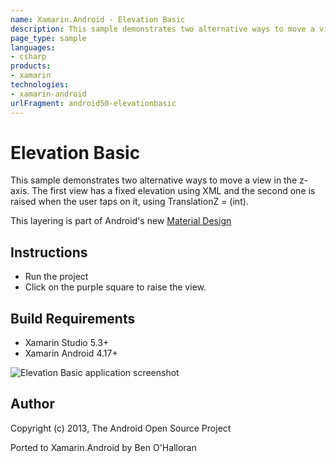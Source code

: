 ```yaml
---
name: Xamarin.Android - Elevation Basic
description: This sample demonstrates two alternative ways to move a view in the z-axis. The first view has a fixed elevation using XML and the second one is...
page_type: sample
languages:
- csharp
products:
- xamarin
technologies:
- xamarin-android
urlFragment: android50-elevationbasic
---
```

# Elevation Basic

This sample demonstrates two alternative ways to move a view in the z-axis. The first view has a fixed elevation using XML and the second one is raised when the user taps on it, using TranslationZ = (int).  

This layering is part of Android's new [Material Design](https://developer.android.com/preview/material/index.html)

## Instructions

* Run the project
* Click on the purple square to raise the view.

## Build Requirements
* Xamarin Studio 5.3+
* Xamarin Android 4.17+

![Elevation Basic application screenshot](Screenshots/down.png "Elevation Basic application screenshot")

## Author 
Copyright (c) 2013, The Android Open Source Project

Ported to Xamarin.Android by Ben O'Halloran

